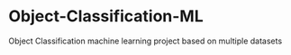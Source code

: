 # Object-Classification-ML
Object Classification machine learning project based on multiple datasets
